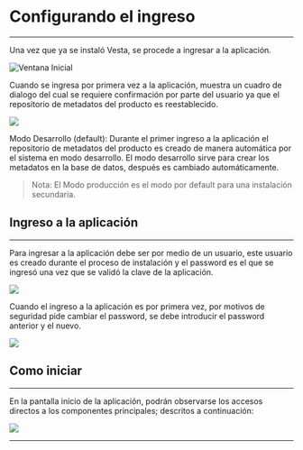# Configurando el ingreso----Una vez que ya se instaló Vesta, se procede a ingresar a la aplicación.![Ventana Inicial](https://static.wixstatic.com/media/b5c92f_f72fb61284a74780a521ab2d0cf4fd9b~mv2.jpg/v1/fill/w_545,h_304,al_c,q_80,usm_0.66_1.00_0.01/b5c92f_f72fb61284a74780a521ab2d0cf4fd9b~mv2.webp "Pantalla inicial cargando Vesta")Cuando se ingresa por primera vez a la aplicación, muestra un cuadro de dialogo del cual se requiere confirmación por parte del usuario ya que el repositorio de metadatos del producto es reestablecido.![](https://static.wixstatic.com/media/b5c92f_ff60a5144cd14969a2b6092f2218fe43~mv2.jpg/v1/fill/w_383,h_92,al_c,q_80,usm_0.66_1.00_0.01/b5c92f_ff60a5144cd14969a2b6092f2218fe43~mv2.webp)Modo Desarrollo (default): Durante el primer ingreso a la aplicación el repositorio de metadatos del producto es creado de manera automática por el sistema en modo desarrollo. El modo desarrollo sirve para crear los metadatos en la base de datos, después es cambiado automáticamente.> Nota: El Modo producción es el modo por default para una instalación secundaria.

## Ingreso a la aplicación ---Para ingresar a la aplicación debe ser por medio de un usuario, este usuario es creado durante el proceso de instalación y el password es el que se ingresó una vez que se validó la clave de la aplicación.![](https://static.wixstatic.com/media/b5c92f_857277260da0429fb1790e96aab1f769~mv2.jpg/v1/fill/w_324,h_296,al_c,q_80,usm_0.66_1.00_0.01/b5c92f_857277260da0429fb1790e96aab1f769~mv2.webp)Cuando el ingreso a la aplicación es por primera vez, por motivos de seguridad pide cambiar el password, se debe introducir el password anterior y el nuevo.![](https://static.wixstatic.com/media/b5c92f_c0e6a80a239142c3a41a381195bd75c9~mv2.jpg/v1/fill/w_480,h_336,al_c,q_80,usm_0.66_1.00_0.01/b5c92f_c0e6a80a239142c3a41a381195bd75c9~mv2.webp)## Como iniciar---En la pantalla inicio de la aplicación, podrán observarse los accesos directos a los componentes principales; descritos a continuación:![](https://static.wixstatic.com/media/b5c92f_405f6973be0a4d8aa6d75b1e09e11d9a~mv2.jpg/v1/fill/w_480,h_361,al_c,q_80,usm_0.66_1.00_0.01/b5c92f_405f6973be0a4d8aa6d75b1e09e11d9a~mv2.webp)---